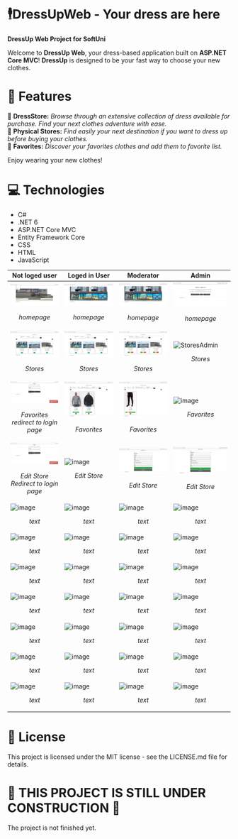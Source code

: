 # 🕴️DressUpWeb - Your dress are here
**DressUp Web Project for SoftUni**

Welcome to **DressUp Web**, your dress-based application built on **ASP.NET Core MVC**! **DressUp** is designed to be your fast way to choose your new clothes.

# 📖 Features
🏪 **DressStore:** *Browse through an extensive collection of dress available for purchase. Find your next clothes adventure with ease.* <br>
📄 **Physical Stores:** *Find easily your next destination if you want to dress up before buying your clothes.* <br>
📌 **Favorites:** *Discover your favorites clothes and add them to favorite list.* <br>

Enjoy wearing your new clothes!

# 💻 Technologies
- C#
- .NET 6
- ASP.NET Core MVC
- Entity Framework Core
- CSS
- HTML
- JavaScript


| **Not loged user**  | **Loged in User** | **Moderator** | **Admin** |
| --------------------------------------------------------------------------------------------------------------------------------------- | --------------------------------------------------------------------------------------------------------------------------------------- | --------------------------------------------------------------------------------------------------------------------------------------- | --------------------------------------------------------------------------------------------------------------------------------------- |
| <img src="https://github.com/MDimidov/DressUpWeb/blob/main/WebSIteImages/homepage.png" alt="homepage"> <p align="center">*homepage*</p> | <img src="https://github.com/MDimidov/DressUpWeb/blob/main/WebSIteImages/homepageUser.png" alt="homepageUser"> <p align="center">*homepage*</p> | <img src="https://github.com/MDimidov/DressUpWeb/blob/main/WebSIteImages/homepageModerator.png" alt="homepageModerator"> <p align="center">*homepage*</p> | <img src="https://github.com/MDimidov/DressUpWeb/blob/main/WebSIteImages/homepageAdmin.png" alt="homepageAdmin"> <p align="center">*homepage*</p> |
| <img src="https://github.com/MDimidov/DressUpWeb/blob/main/WebSIteImages/Stores.png" alt="Stores"> <p align="center">*Stores*</p> | <img src="https://github.com/MDimidov/DressUpWeb/blob/main/WebSIteImages/StoresUser.png" alt="StoresUser"> <p align="center">*Stores*</p> | <img src="https://github.com/MDimidov/DressUpWeb/blob/main/WebSIteImages/StoresModerator.png" alt="StoresModerator"> <p align="center">*Stores*</p> | <img src="link" alt="StoresAdmin"> <p align="center">*Stores*</p> |
| <img src="https://github.com/MDimidov/DressUpWeb/blob/main/WebSIteImages/ErrorLogin.png" alt="ErrorLogin"> <p align="center">*Favorites redirect to login page*</p> | <img src="https://github.com/MDimidov/DressUpWeb/blob/main/WebSIteImages/FavoriteProductsUser.png" alt="FavoriteProductsUser"> <p align="center">*Favorites*</p> | <img src="https://github.com/MDimidov/DressUpWeb/blob/main/WebSIteImages/FavoriteProductsModerator.png" alt="FavoriteProductsModerator"> <p align="center">*Favorites*</p> | <img src="link" alt="image"> <p align="center">*Favorites*</p> |
| <img src="https://github.com/MDimidov/DressUpWeb/blob/main/WebSIteImages/ErrorLogin.png" alt="ErrorLogin"> <p align="center">*Edit Store Redirect to login page*</p> | <img src="link" alt="image"> <p align="center">*Edit Store*</p> | <img src="https://github.com/MDimidov/DressUpWeb/blob/main/WebSIteImages/EditStoreModerator.png" alt="EditStoreModerator"> <p align="center">*Edit Store*</p> | <img src="https://github.com/MDimidov/DressUpWeb/blob/main/WebSIteImages/EditStoreModerator.png" alt="EditStoreModerator"> <p align="center">*Edit Store*</p> |
| <img src="link" alt="image"> <p align="center">*text*</p> | <img src="link" alt="image"> <p align="center">*text*</p> | <img src="link" alt="image"> <p align="center">*text*</p> | <img src="link" alt="image"> <p align="center">*text*</p> |
| <img src="link" alt="image"> <p align="center">*text*</p> | <img src="link" alt="image"> <p align="center">*text*</p> | <img src="link" alt="image"> <p align="center">*text*</p> | <img src="link" alt="image"> <p align="center">*text*</p> |
| <img src="link" alt="image"> <p align="center">*text*</p> | <img src="link" alt="image"> <p align="center">*text*</p> | <img src="link" alt="image"> <p align="center">*text*</p> | <img src="link" alt="image"> <p align="center">*text*</p> |
| <img src="link" alt="image"> <p align="center">*text*</p> | <img src="link" alt="image"> <p align="center">*text*</p> | <img src="link" alt="image"> <p align="center">*text*</p> | <img src="link" alt="image"> <p align="center">*text*</p> |
| <img src="link" alt="image"> <p align="center">*text*</p> | <img src="link" alt="image"> <p align="center">*text*</p> | <img src="link" alt="image"> <p align="center">*text*</p> | <img src="link" alt="image"> <p align="center">*text*</p> |
| <img src="link" alt="image"> <p align="center">*text*</p> | <img src="link" alt="image"> <p align="center">*text*</p> | <img src="link" alt="image"> <p align="center">*text*</p> | <img src="link" alt="image"> <p align="center">*text*</p> |
| <img src="link" alt="image"> <p align="center">*text*</p> | <img src="link" alt="image"> <p align="center">*text*</p> | <img src="link" alt="image"> <p align="center">*text*</p> | <img src="link" alt="image"> <p align="center">*text*</p> |



# 📄 License
This project is licensed under the MIT license - see the LICENSE.md file for details.

# :construction: THIS PROJECT IS STILL UNDER CONSTRUCTION :construction:
The project is not finished yet.
